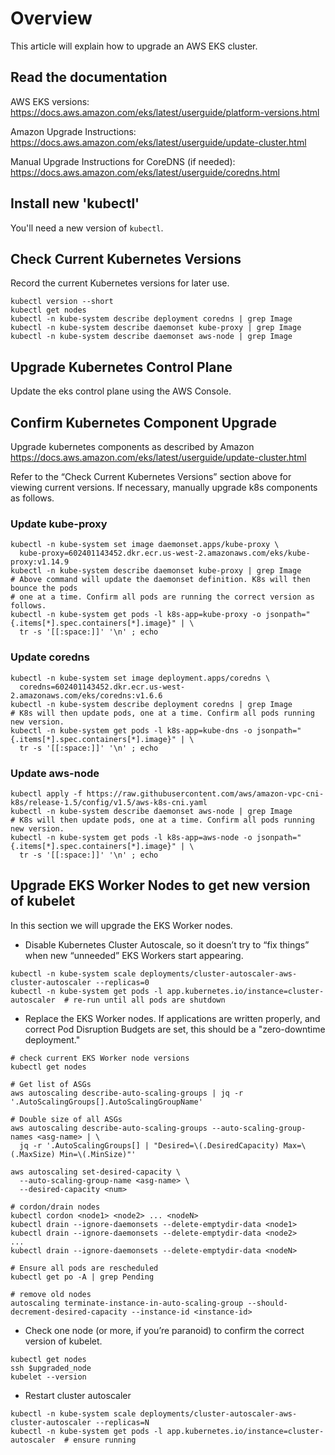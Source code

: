 # Overview
This article will explain how to upgrade an AWS EKS cluster.

## Read the documentation
AWS EKS versions: https://docs.aws.amazon.com/eks/latest/userguide/platform-versions.html

Amazon Upgrade Instructions: https://docs.aws.amazon.com/eks/latest/userguide/update-cluster.html

Manual Upgrade Instructions for CoreDNS (if needed): https://docs.aws.amazon.com/eks/latest/userguide/coredns.html

## Install new 'kubectl'
You'll need a new version of `kubectl`. 

## Check Current Kubernetes Versions
Record the current Kubernetes versions for later use.
```
kubectl version --short
kubectl get nodes
kubectl -n kube-system describe deployment coredns | grep Image
kubectl -n kube-system describe daemonset kube-proxy | grep Image
kubectl -n kube-system describe daemonset aws-node | grep Image
```

## Upgrade Kubernetes Control Plane
Update the eks control plane using the AWS Console.

## Confirm Kubernetes Component Upgrade
Upgrade kubernetes components as described by Amazon https://docs.aws.amazon.com/eks/latest/userguide/update-cluster.html

Refer to the “Check Current Kubernetes Versions” section above for viewing current versions. If necessary, manually upgrade k8s components as follows.

### Update kube-proxy
```
kubectl -n kube-system set image daemonset.apps/kube-proxy \
  kube-proxy=602401143452.dkr.ecr.us-west-2.amazonaws.com/eks/kube-proxy:v1.14.9
kubectl -n kube-system describe daemonset kube-proxy | grep Image
# Above command will update the daemonset definition. K8s will then bounce the pods
# one at a time. Confirm all pods are running the correct version as follows.
kubectl -n kube-system get pods -l k8s-app=kube-proxy -o jsonpath="{.items[*].spec.containers[*].image}" | \
  tr -s '[[:space:]]' '\n' ; echo
```

### Update coredns
```
kubectl -n kube-system set image deployment.apps/coredns \
  coredns=602401143452.dkr.ecr.us-west-2.amazonaws.com/eks/coredns:v1.6.6
kubectl -n kube-system describe deployment coredns | grep Image
# K8s will then update pods, one at a time. Confirm all pods running new version.
kubectl -n kube-system get pods -l k8s-app=kube-dns -o jsonpath="{.items[*].spec.containers[*].image}" | \
  tr -s '[[:space:]]' '\n' ; echo
```

### Update aws-node
```
kubectl apply -f https://raw.githubusercontent.com/aws/amazon-vpc-cni-k8s/release-1.5/config/v1.5/aws-k8s-cni.yaml
kubectl -n kube-system describe daemonset aws-node | grep Image
# K8s will then update pods, one at a time. Confirm all pods running new version.
kubectl -n kube-system get pods -l k8s-app=aws-node -o jsonpath="{.items[*].spec.containers[*].image}" | \
  tr -s '[[:space:]]' '\n' ; echo
```

## Upgrade EKS Worker Nodes to get new version of kubelet

In this section we will upgrade the EKS Worker nodes.

* Disable Kubernetes Cluster Autoscale, so it doesn’t try to “fix things” when new “unneeded” EKS Workers start appearing.
```
kubectl -n kube-system scale deployments/cluster-autoscaler-aws-cluster-autoscaler --replicas=0
kubectl -n kube-system get pods -l app.kubernetes.io/instance=cluster-autoscaler  # re-run until all pods are shutdown
```

* Replace the EKS Worker nodes. If applications are written properly, and correct Pod Disruption Budgets are set, this should be a "zero-downtime deployment."
```
# check current EKS Worker node versions
kubectl get nodes

# Get list of ASGs
aws autoscaling describe-auto-scaling-groups | jq -r '.AutoScalingGroups[].AutoScalingGroupName'

# Double size of all ASGs
aws autoscaling describe-auto-scaling-groups --auto-scaling-group-names <asg-name> | \
  jq -r '.AutoScalingGroups[] | "Desired=\(.DesiredCapacity) Max=\(.MaxSize) Min=\(.MinSize)"'

aws autoscaling set-desired-capacity \
  --auto-scaling-group-name <asg-name> \
  --desired-capacity <num>

# cordon/drain nodes
kubectl cordon <node1> <node2> ... <nodeN>
kubectl drain --ignore-daemonsets --delete-emptydir-data <node1>
kubectl drain --ignore-daemonsets --delete-emptydir-data <node2>
...
kubectl drain --ignore-daemonsets --delete-emptydir-data <nodeN>

# Ensure all pods are rescheduled
kubectl get po -A | grep Pending

# remove old nodes
autoscaling terminate-instance-in-auto-scaling-group --should-decrement-desired-capacity --instance-id <instance-id>
```

* Check one node (or more, if you’re paranoid) to confirm the correct version of kubelet.
```
kubectl get nodes
ssh $upgraded_node
kubelet --version
```

* Restart cluster autoscaler
```
kubectl -n kube-system scale deployments/cluster-autoscaler-aws-cluster-autoscaler --replicas=N
kubectl -n kube-system get pods -l app.kubernetes.io/instance=cluster-autoscaler  # ensure running
```
